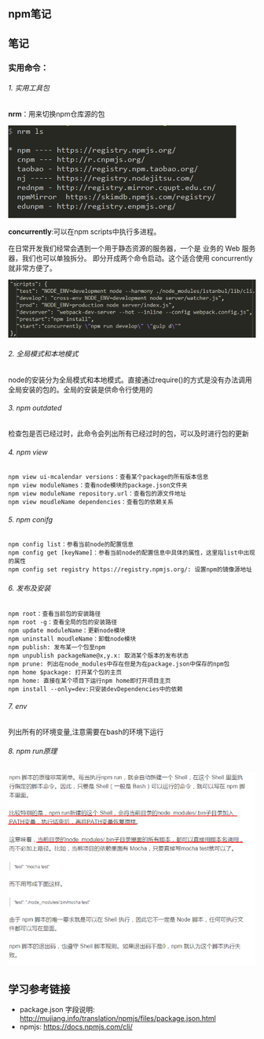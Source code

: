 ## npm笔记

## 笔记

###  实用命令：

###### 1. 实用工具包
**nrm**：用来切换npm仓库源的包

![nrm](asserts/nrm.png)


**concurrently**:可以在npm scripts中执行多进程。

在日常开发我们经常会遇到一个用于静态资源的服务器，一个是 业务的 Web 服务器，我们也可以单独拆分。 即分开成两个命令启动。这个适合使用 concurrently 就非常方便了。

![nrm](asserts/concurrently.jpg)

###### 2. 全局模式和本地模式
node的安装分为全局模式和本地模式。直接通过require()的方式是没有办法调用全局安装的包的。全局的安装是供命令行使用的

###### 3. npm outdated
检查包是否已经过时，此命令会列出所有已经过时的包，可以及时进行包的更新

###### 4. npm view
```
npm view ui-mcalendar versions：查看某个package的所有版本信息
npm view moduleNames：查看node模块的package.json文件夹
npm view moduleName repository.url：查看包的源文件地址
npm view moudleName dependencies：查看包的依赖关系
```

###### 5. npm conifg
```
npm config list：参看当前node的配置信息
npm config get [keyName]：参看当前node的配置信息中具体的属性，这里指list中出现的属性
npm config set registry https://registry.npmjs.org/: 设置npm的镜像源地址
```

###### 6. 发布及安装
```
npm root：查看当前包的安装路径
npm root -g：查看全局的包的安装路径
npm update moduleName：更新node模块
npm uninstall moudleName：卸载node模块
npm publish: 发布某一个包至npm
npm unpublish packageName@x,y.x: 取消某个版本的发布状态
npm prune: 列出在node_modules中存在但是为在package.json中保存的npm包
npm home $package: 打开某个包的主页
npm home: 直接在某个项目下运行npm home即打开项目主页
npm install --only=dev:只安装devDependencies中的依赖
```

###### 7. env
列出所有的环境变量,注意需要在bash的环境下运行

###### 8. npm run原理

![asserts/npmscripts.png](asserts/npmscripts.png)

## 学习参考链接

- package.json 字段说明: <http://mujiang.info/translation/npmjs/files/package.json.html>
- npmjs: <https://docs.npmjs.com/cli/>